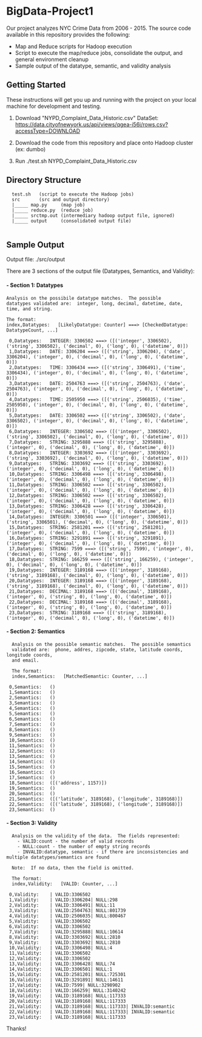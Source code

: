 # BigData-Project1
Our project analyzes NYC Crime Data from 2006 - 2015.  The source code available in this repository provides the following:
  - Map and Reduce scripts for Hadoop execution
  - Script to execute the map/reduce jobs, consolidate the output, and general environment cleanup
  - Sample output of the datatype, semantic, and validity analysis
  


## Getting Started

These instructions will get you up and running with the project on your local machine for development and testing.

1) Download "NYPD_Complaint_Data_Historic.csv" DataSet:  
  https://data.cityofnewyork.us/api/views/qgea-i56i/rows.csv?accessType=DOWNLOAD
  
2) Download the code from this repository and place onto Hadoop cluster (ex:  dumbo)

3) Run ./test.sh NYPD_Complaint_Data_Historic.csv


## Directory Structure
```
  test.sh   (script to execute the Hadoop jobs)
  src       (src and output directory)
  |_____ map.py     (map job)
  |_____ reduce.py  (reduce job)
  |_____ srctmp.out (intermediary hadoop output file, ignored)
  |_____ output     (consolidated output file)
       
```


## Sample Output
Output file:   ./src/output

There are 3 sections of the output file (Datatypes, Semantics, and Validity):

#### - Section 1: Datatypes
    Analysis on the possibile datatype matches.  The possible 
    datatypes validated are:  integer, long, decimal, datetime, date, 
    time, and string.  
    
    The format:
    index,Datatypes:   [LikelyDatatype: Counter] ===> [CheckedDatatype: DatatypeCount, ...]
    
   
```
 0,Datatypes:   INTEGER: 3306502 ===> ([('integer', 3306502), ('string', 3306502), ('decimal', 0), ('long', 0), ('datetime', 0)])
 1,Datatypes:   DATE: 3306204 ===> ([('string', 3306204), ('date', 3306204), ('integer', 0), ('decimal', 0), ('long', 0), ('datetime', 0)])
 2,Datatypes:   TIME: 3306434 ===> ([('string', 3306491), ('time', 3306434), ('integer', 0), ('decimal', 0), ('long', 0), ('datetime', 0)])
 3,Datatypes:   DATE: 2504763 ===> ([('string', 2504763), ('date', 2504763), ('integer', 0), ('decimal', 0), ('long', 0), ('datetime', 0)])
 4,Datatypes:   TIME: 2505950 ===> ([('string', 2506035), ('time', 2505950), ('integer', 0), ('decimal', 0), ('long', 0), ('datetime', 0)])
 5,Datatypes:   DATE: 3306502 ===> ([('string', 3306502), ('date', 3306502), ('integer', 0), ('decimal', 0), ('long', 0), ('datetime', 0)])
 6,Datatypes:   INTEGER: 3306502 ===> ([('integer', 3306502), ('string', 3306502), ('decimal', 0), ('long', 0), ('datetime', 0)])
 7,Datatypes:   STRING: 3295888 ===> ([('string', 3295888), ('integer', 0), ('decimal', 0), ('long', 0), ('datetime', 0)])
 8,Datatypes:   INTEGER: 3303692 ===> ([('integer', 3303692), ('string', 3303692), ('decimal', 0), ('long', 0), ('datetime', 0)])
 9,Datatypes:   STRING: 3303692 ===> ([('string', 3303692), ('integer', 0), ('decimal', 0), ('long', 0), ('datetime', 0)])
 10,Datatypes:  STRING: 3306498 ===> ([('string', 3306498), ('integer', 0), ('decimal', 0), ('long', 0), ('datetime', 0)])
 11,Datatypes:  STRING: 3306502 ===> ([('string', 3306502), ('integer', 0), ('decimal', 0), ('long', 0), ('datetime', 0)])
 12,Datatypes:  STRING: 3306502 ===> ([('string', 3306502), ('integer', 0), ('decimal', 0), ('long', 0), ('datetime', 0)])
 13,Datatypes:  STRING: 3306428 ===> ([('string', 3306428), ('integer', 0), ('decimal', 0), ('long', 0), ('datetime', 0)])
 14,Datatypes:  INTEGER: 3306501 ===> ([('integer', 3306501), ('string', 3306501), ('decimal', 0), ('long', 0), ('datetime', 0)])
 15,Datatypes:  STRING: 2581201 ===> ([('string', 2581201), ('integer', 0), ('decimal', 0), ('long', 0), ('datetime', 0)])
 16,Datatypes:  STRING: 3291891 ===> ([('string', 3291891), ('integer', 0), ('decimal', 0), ('long', 0), ('datetime', 0)])
 17,Datatypes:  STRING: 7599 ===> ([('string', 7599), ('integer', 0), ('decimal', 0), ('long', 0), ('datetime', 0)])
 18,Datatypes:  STRING: 166259 ===> ([('string', 166259), ('integer', 0), ('decimal', 0), ('long', 0), ('datetime', 0)])
 19,Datatypes:  INTEGER: 3189168 ===> ([('integer', 3189168), ('string', 3189168), ('decimal', 0), ('long', 0), ('datetime', 0)])
 20,Datatypes:  INTEGER: 3189168 ===> ([('integer', 3189168), ('string', 3189168), ('decimal', 0), ('long', 0), ('datetime', 0)])
 21,Datatypes:  DECIMAL: 3189168 ===> ([('decimal', 3189168), ('integer', 0), ('string', 0), ('long', 0), ('datetime', 0)])
 22,Datatypes:  DECIMAL: 3189168 ===> ([('decimal', 3189168), ('integer', 0), ('string', 0), ('long', 0), ('datetime', 0)])
 23,Datatypes:  STRING: 3189168 ===> ([('string', 3189168), ('integer', 0), ('decimal', 0), ('long', 0), ('datetime', 0)])

```

 
#### - Section 2: Semantics
```
  Analysis on the possible semantic matches.  The possible semantics 
  validated are:  phone, addres, zipcode, state, latitude coords, longitude coords, 
  and email.
    
  The format:
  index,Semantics:   [MatchedSemantic: Counter, ...]
```
 
```
 0,Semantics:   ()
 1,Semantics:   ()
 2,Semantics:   ()
 3,Semantics:   ()
 4,Semantics:   ()
 5,Semantics:   ()
 6,Semantics:   ()
 7,Semantics:   ()
 8,Semantics:   ()
 9,Semantics:   ()
 10,Semantics:  ()
 11,Semantics:  ()
 12,Semantics:  ()
 13,Semantics:  ()
 14,Semantics:  ()
 15,Semantics:  ()
 16,Semantics:  ()
 17,Semantics:  ()
 18,Semantics:  ([('address', 1157)])
 19,Semantics:  ()
 20,Semantics:  ()
 21,Semantics:  ([('latitude', 3189168), ('longitude', 3189168)])
 22,Semantics:  ([('latitude', 3189168), ('longitude', 3189168)])
 23,Semantics:  ()
```

#### - Section 3: Validity
```
  Analysis on the validity of the data.  The fields represented:
    - VALID:count - the number of valid records
    - NULL:count - the number of empty string records
    - INVALID:datatype, semantic - if there are inconsistencies and multiple datatypes/semantics are found
    
  Note:  If no data, then the field is omitted. 
  
  The format:
  index,Validity:   [VALID: Counter, ...]
```
```
 0,Validity:    | VALID:3306502
 1,Validity:    | VALID:3306204| NULL:298
 2,Validity:    | VALID:3306491| NULL:11
 3,Validity:    | VALID:2504763| NULL:801739
 4,Validity:    | VALID:2506035| NULL:800467
 5,Validity:    | VALID:3306502
 6,Validity:    | VALID:3306502
 7,Validity:    | VALID:3295888| NULL:10614
 8,Validity:    | VALID:3303692| NULL:2810
 9,Validity:    | VALID:3303692| NULL:2810
 10,Validity:   | VALID:3306498| NULL:4
 11,Validity:   | VALID:3306502
 12,Validity:   | VALID:3306502
 13,Validity:   | VALID:3306428| NULL:74
 14,Validity:   | VALID:3306501| NULL:1
 15,Validity:   | VALID:2581201| NULL:725301
 16,Validity:   | VALID:3291891| NULL:14611
 17,Validity:   | VALID:7599| NULL:3298902
 18,Validity:   | VALID:166259| NULL:3140242
 19,Validity:   | VALID:3189168| NULL:117333
 20,Validity:   | VALID:3189168| NULL:117333
 21,Validity:   | VALID:3189168| NULL:117333| INVALID:semantic
 22,Validity:   | VALID:3189168| NULL:117333| INVALID:semantic
 23,Validity:   | VALID:3189168| NULL:117333                                                             
```

Thanks!
